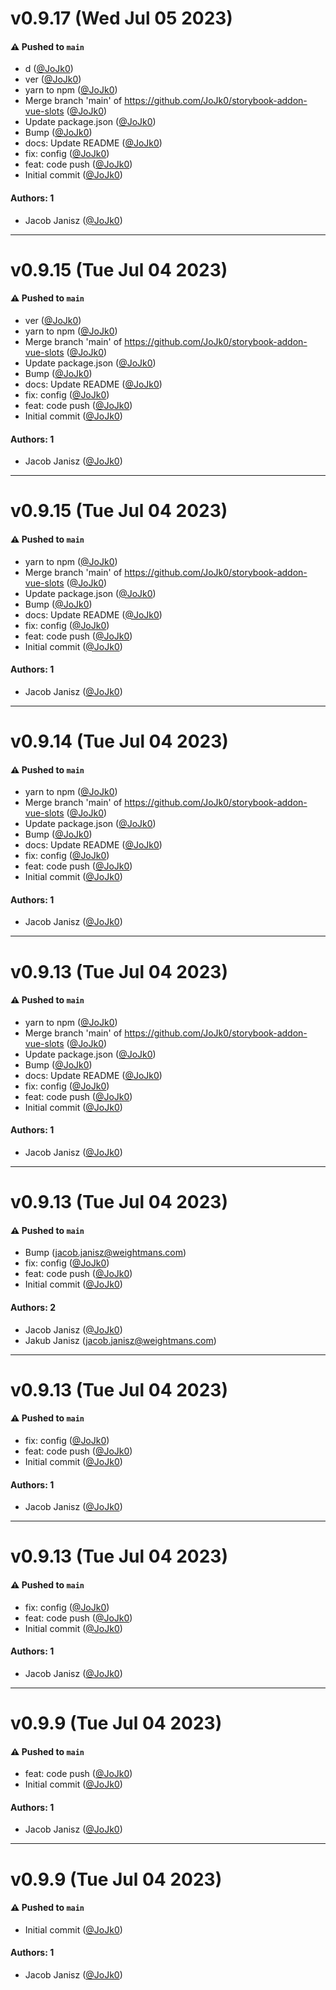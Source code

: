 # v0.9.17 (Wed Jul 05 2023)

#### ⚠️ Pushed to `main`

- d ([@JoJk0](https://github.com/JoJk0))
- ver ([@JoJk0](https://github.com/JoJk0))
- yarn to npm ([@JoJk0](https://github.com/JoJk0))
- Merge branch 'main' of https://github.com/JoJk0/storybook-addon-vue-slots ([@JoJk0](https://github.com/JoJk0))
- Update package.json ([@JoJk0](https://github.com/JoJk0))
- Bump ([@JoJk0](https://github.com/JoJk0))
- docs: Update README ([@JoJk0](https://github.com/JoJk0))
- fix: config ([@JoJk0](https://github.com/JoJk0))
- feat: code push ([@JoJk0](https://github.com/JoJk0))
- Initial commit ([@JoJk0](https://github.com/JoJk0))

#### Authors: 1

- Jacob Janisz ([@JoJk0](https://github.com/JoJk0))

---

# v0.9.15 (Tue Jul 04 2023)

#### ⚠️ Pushed to `main`

- ver ([@JoJk0](https://github.com/JoJk0))
- yarn to npm ([@JoJk0](https://github.com/JoJk0))
- Merge branch 'main' of https://github.com/JoJk0/storybook-addon-vue-slots ([@JoJk0](https://github.com/JoJk0))
- Update package.json ([@JoJk0](https://github.com/JoJk0))
- Bump ([@JoJk0](https://github.com/JoJk0))
- docs: Update README ([@JoJk0](https://github.com/JoJk0))
- fix: config ([@JoJk0](https://github.com/JoJk0))
- feat: code push ([@JoJk0](https://github.com/JoJk0))
- Initial commit ([@JoJk0](https://github.com/JoJk0))

#### Authors: 1

- Jacob Janisz ([@JoJk0](https://github.com/JoJk0))

---

# v0.9.15 (Tue Jul 04 2023)

#### ⚠️ Pushed to `main`

- yarn to npm ([@JoJk0](https://github.com/JoJk0))
- Merge branch 'main' of https://github.com/JoJk0/storybook-addon-vue-slots ([@JoJk0](https://github.com/JoJk0))
- Update package.json ([@JoJk0](https://github.com/JoJk0))
- Bump ([@JoJk0](https://github.com/JoJk0))
- docs: Update README ([@JoJk0](https://github.com/JoJk0))
- fix: config ([@JoJk0](https://github.com/JoJk0))
- feat: code push ([@JoJk0](https://github.com/JoJk0))
- Initial commit ([@JoJk0](https://github.com/JoJk0))

#### Authors: 1

- Jacob Janisz ([@JoJk0](https://github.com/JoJk0))

---

# v0.9.14 (Tue Jul 04 2023)

#### ⚠️ Pushed to `main`

- yarn to npm ([@JoJk0](https://github.com/JoJk0))
- Merge branch 'main' of https://github.com/JoJk0/storybook-addon-vue-slots ([@JoJk0](https://github.com/JoJk0))
- Update package.json ([@JoJk0](https://github.com/JoJk0))
- Bump ([@JoJk0](https://github.com/JoJk0))
- docs: Update README ([@JoJk0](https://github.com/JoJk0))
- fix: config ([@JoJk0](https://github.com/JoJk0))
- feat: code push ([@JoJk0](https://github.com/JoJk0))
- Initial commit ([@JoJk0](https://github.com/JoJk0))

#### Authors: 1

- Jacob Janisz ([@JoJk0](https://github.com/JoJk0))

---

# v0.9.13 (Tue Jul 04 2023)

#### ⚠️ Pushed to `main`

- yarn to npm ([@JoJk0](https://github.com/JoJk0))
- Merge branch 'main' of https://github.com/JoJk0/storybook-addon-vue-slots ([@JoJk0](https://github.com/JoJk0))
- Update package.json ([@JoJk0](https://github.com/JoJk0))
- Bump ([@JoJk0](https://github.com/JoJk0))
- docs: Update README ([@JoJk0](https://github.com/JoJk0))
- fix: config ([@JoJk0](https://github.com/JoJk0))
- feat: code push ([@JoJk0](https://github.com/JoJk0))
- Initial commit ([@JoJk0](https://github.com/JoJk0))

#### Authors: 1

- Jacob Janisz ([@JoJk0](https://github.com/JoJk0))

---

# v0.9.13 (Tue Jul 04 2023)

#### ⚠️ Pushed to `main`

- Bump (jacob.janisz@weightmans.com)
- fix: config ([@JoJk0](https://github.com/JoJk0))
- feat: code push ([@JoJk0](https://github.com/JoJk0))
- Initial commit ([@JoJk0](https://github.com/JoJk0))

#### Authors: 2

- Jacob Janisz ([@JoJk0](https://github.com/JoJk0))
- Jakub Janisz (jacob.janisz@weightmans.com)

---

# v0.9.13 (Tue Jul 04 2023)

#### ⚠️ Pushed to `main`

- fix: config ([@JoJk0](https://github.com/JoJk0))
- feat: code push ([@JoJk0](https://github.com/JoJk0))
- Initial commit ([@JoJk0](https://github.com/JoJk0))

#### Authors: 1

- Jacob Janisz ([@JoJk0](https://github.com/JoJk0))

---

# v0.9.13 (Tue Jul 04 2023)

#### ⚠️ Pushed to `main`

- fix: config ([@JoJk0](https://github.com/JoJk0))
- feat: code push ([@JoJk0](https://github.com/JoJk0))
- Initial commit ([@JoJk0](https://github.com/JoJk0))

#### Authors: 1

- Jacob Janisz ([@JoJk0](https://github.com/JoJk0))

---

# v0.9.9 (Tue Jul 04 2023)

#### ⚠️ Pushed to `main`

- feat: code push ([@JoJk0](https://github.com/JoJk0))
- Initial commit ([@JoJk0](https://github.com/JoJk0))

#### Authors: 1

- Jacob Janisz ([@JoJk0](https://github.com/JoJk0))

---

# v0.9.9 (Tue Jul 04 2023)

#### ⚠️ Pushed to `main`

- Initial commit ([@JoJk0](https://github.com/JoJk0))

#### Authors: 1

- Jacob Janisz ([@JoJk0](https://github.com/JoJk0))
